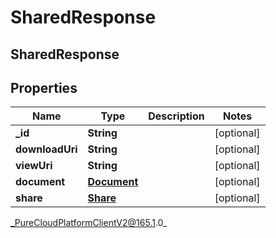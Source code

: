 # SharedResponse

## SharedResponse

## Properties

|Name | Type | Description | Notes|
|------------ | ------------- | ------------- | -------------|
| **_id** | **String** |  | [optional] |
| **downloadUri** | **String** |  | [optional] |
| **viewUri** | **String** |  | [optional] |
| **document** | [**Document**](Document) |  | [optional] |
| **share** | [**Share**](Share) |  | [optional] |



_PureCloudPlatformClientV2@165.1.0_
